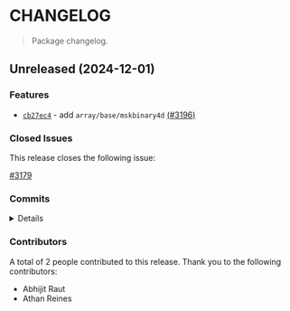 # CHANGELOG

> Package changelog.

<section class="release" id="unreleased">

## Unreleased (2024-12-01)

<section class="features">

### Features

-   [`cb27ec4`](https://github.com/stdlib-js/stdlib/commit/cb27ec42bd7e65c46877e57064d36ff9b38b502b) - add `array/base/mskbinary4d` [(#3196)](https://github.com/stdlib-js/stdlib/pull/3196)

</section>

<!-- /.features -->

<section class="issues">

### Closed Issues

This release closes the following issue:

[#3179](https://github.com/stdlib-js/stdlib/issues/3179)

</section>

<!-- /.issues -->

<section class="commits">

### Commits

<details>

-   [`cb27ec4`](https://github.com/stdlib-js/stdlib/commit/cb27ec42bd7e65c46877e57064d36ff9b38b502b) - **feat:** add `array/base/mskbinary4d` [(#3196)](https://github.com/stdlib-js/stdlib/pull/3196) _(by Abhijit Raut, Athan Reines)_

</details>

</section>

<!-- /.commits -->

<section class="contributors">

### Contributors

A total of 2 people contributed to this release. Thank you to the following contributors:

-   Abhijit Raut
-   Athan Reines

</section>

<!-- /.contributors -->

</section>

<!-- /.release -->

